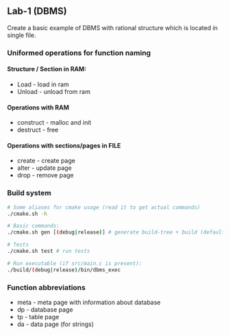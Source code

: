 ## Lab-1 (DBMS)

Create a basic example of DBMS with rational structure which is located in single file.

### Uniformed operations for function naming

#### Structure / Section in RAM:
* Load - load in ram
* Unload - unload from ram

#### Operations with RAM

* construct - malloc and init
* destruct - free

#### Operations with sections/pages in FILE

* create - create page
* alter - update page
* drop - remove page

### Build system

```sh
# Some aliases for cmake usage (read it to get actual commands)
./cmake.sh -h 

# Basic commands:
./cmake.sh gen [(debug|release)] # generate build-tree + build (default to debug)

# Tests
./cmake.sh test # run tests

# Run executable (if src/main.c is present):
./build/(debug|release)/bin/dbms_exec
```

### Function abbreviations

* meta - meta page with information about database
* dp - database page
* tp - table page
* da - data page (for strings)
